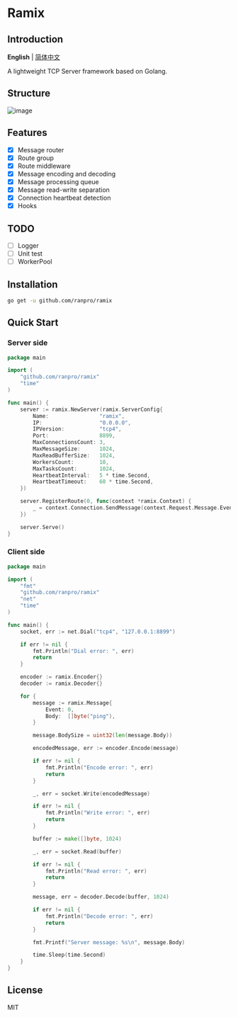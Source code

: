 # Ramix
## Introduction
**English** | [简体中文](https://github.com/ranpro/ramix/blob/main/README-CN.md)

A lightweight TCP Server framework based on Golang.
## Structure
![image](https://github.com/ranpro/ramix/assets/38133602/39d58327-a0cc-4ccd-ac2e-2f31494af9f0)
## Features
- [x] Message router
- [x] Route group
- [x] Route middleware
- [x] Message encoding and decoding
- [x] Message processing queue
- [x] Message read-write separation
- [x] Connection heartbeat detection
- [x] Hooks
## TODO
- [ ] Logger
- [ ] Unit test
- [ ] WorkerPool
## Installation
```bash
go get -u github.com/ranpro/ramix
```
## Quick Start
### Server side
```go
package main

import (
	"github.com/ranpro/ramix"
	"time"
)

func main() {
	server := ramix.NewServer(ramix.ServerConfig{
		Name:                "ramix",
		IP:                  "0.0.0.0",
		IPVersion:           "tcp4",
		Port:                8899,
		MaxConnectionsCount: 3,
		MaxMessageSize:      1024,
		MaxReadBufferSize:   1024,
		WorkersCount:        10,
		MaxTasksCount:       1024,
		HeartbeatInterval:   5 * time.Second,
		HeartbeatTimeout:    60 * time.Second,
	})

	server.RegisterRoute(0, func(context *ramix.Context) {
		_ = context.Connection.SendMessage(context.Request.Message.Event, []byte("pong"))
	})

	server.Serve()
}
```
### Client side
```go
package main

import (
	"fmt"
	"github.com/ranpro/ramix"
	"net"
	"time"
)

func main() {
	socket, err := net.Dial("tcp4", "127.0.0.1:8899")

	if err != nil {
		fmt.Println("Dial error: ", err)
		return
	}

	encoder := ramix.Encoder{}
	decoder := ramix.Decoder{}

	for {
		message := ramix.Message{
			Event: 0,
			Body:  []byte("ping"),
		}

		message.BodySize = uint32(len(message.Body))

		encodedMessage, err := encoder.Encode(message)

		if err != nil {
			fmt.Println("Encode error: ", err)
			return
		}

		_, err = socket.Write(encodedMessage)

		if err != nil {
			fmt.Println("Write error: ", err)
			return
		}

		buffer := make([]byte, 1024)

		_, err = socket.Read(buffer)

		if err != nil {
			fmt.Println("Read error: ", err)
			return
		}

		message, err = decoder.Decode(buffer, 1024)

		if err != nil {
			fmt.Println("Decode error: ", err)
			return
		}

		fmt.Printf("Server message: %s\n", message.Body)

		time.Sleep(time.Second)
	}
}
```
## License
MIT

